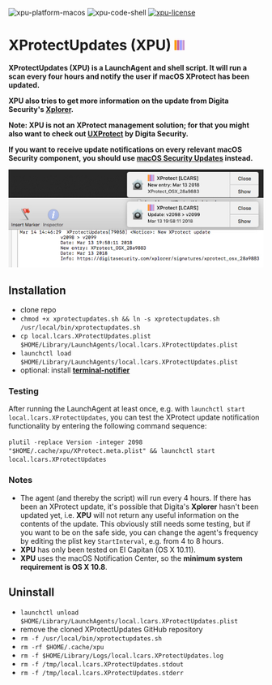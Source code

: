 ![xpu-platform-macos](https://img.shields.io/badge/platform-macOS-lightgrey.svg)
![xpu-code-shell](https://img.shields.io/badge/code-shell-yellow.svg)
[![xpu-license](http://img.shields.io/badge/license-MIT+-blue.svg)](https://github.com/JayBrown/XProtectUpdates/blob/master/LICENSE)

# XProtectUpdates (XPU) <img src="https://github.com/JayBrown/XProtectUpdates/blob/master/img/jb-img.png" height="20px"/>

**XProtectUpdates (XPU) is a LaunchAgent and shell script. It will run a scan every four hours and notify the user if macOS XProtect has been updated.**

**XPU also tries to get more information on the update from Digita Security's [Xplorer](https://digitasecurity.com/xplorer/).**

**Note: XPU is not an XProtect management solution; for that you might also want to check out [UXProtect](https://digitasecurity.com/product/uxprotect/) by Digita Security.**

**If you want to receive update notifications on every relevant macOS Security component, you should use [macOS Security Updates](https://github.com/JayBrown/macOS-Security-Updates) instead.**

![screengrab](https://github.com/JayBrown/XProtectUpdates/blob/master/img/screengrab.jpg)

## Installation
* clone repo
* `chmod +x xprotectupdates.sh && ln -s xprotectupdates.sh /usr/local/bin/xprotectupdates.sh`
* `cp local.lcars.XProtectUpdates.plist $HOME/Library/LaunchAgents/local.lcars.XProtectUpdates.plist`
* `launchctl load $HOME/Library/LaunchAgents/local.lcars.XProtectUpdates.plist`
* optional: install **[terminal-notifier](https://github.com/julienXX/terminal-notifier)**

### Testing
After running the LaunchAgent at least once, e.g. with `launchctl start local.lcars.XProtectUpdates`, you can test the XProtect update notification functionality by entering the following command sequence:

`plutil -replace Version -integer 2098 "$HOME/.cache/xpu/XProtect.meta.plist" && launchctl start local.lcars.XProtectUpdates`

### Notes
* The agent (and thereby the script) will run every 4 hours. If there has been an XProtect update, it's possible that Digita's **Xplorer** hasn't been updated yet, i.e. **XPU** will not return any useful information on the contents of the update. This obviously still needs some testing, but if you want to be on the safe side, you can change the agent's frequency by editing the plist key `StartInterval`, e.g. from 4 to 8 hours.
* **XPU** has only been tested on El Capitan (OS X 10.11).
* **XPU** uses the macOS Notification Center, so the **minimum system requirement is OS X 10.8**.

## Uninstall
* `launchctl unload $HOME/Library/LaunchAgents/local.lcars.XProtectUpdates.plist`
* remove the cloned XProtectUpdates GitHub repository
* `rm -f /usr/local/bin/xprotectupdates.sh`
* `rm -rf $HOME/.cache/xpu`
* `rm -f $HOME/Library/Logs/local.lcars.XProtectUpdates.log`
* `rm -f /tmp/local.lcars.XProtectUpdates.stdout`
* `rm -f /tmp/local.lcars.XProtectUpdates.stderr`
